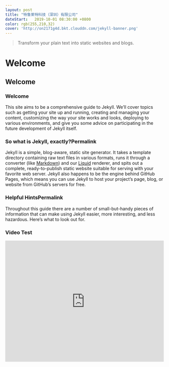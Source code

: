 ```yaml
---
layout: post
title: "特鲁莱特科技（深圳）有限公司"
dateStart:   2019-10-01 08:30:00 +0800
color: rgb(255,210,32)
cover: 'http://on2171g4d.bkt.clouddn.com/jekyll-banner.png'
---
```


> Transform your plain text into static websites and blogs.

# Welcome

## Welcome

### Welcome

This site aims to be a comprehensive guide to Jekyll. We’ll cover topics such as getting your site up and running, creating and managing your content, customizing the way your site works and looks, deploying to various environments, and give you some advice on participating in the future development of Jekyll itself.

### So what is Jekyll, exactly?Permalink

Jekyll is a simple, blog-aware, static site generator. It takes a template directory containing raw text files in various formats, runs it through a converter (like [Markdown](https://daringfireball.net/projects/markdown/)) and our [Liquid](https://github.com/Shopify/liquid/wiki) renderer, and spits out a complete, ready-to-publish static website suitable for serving with your favorite web server. Jekyll also happens to be the engine behind GitHub Pages, which means you can use Jekyll to host your project’s page, blog, or website from GitHub’s servers for free.

### Helpful HintsPermalink

Throughout this guide there are a number of small-but-handy pieces of information that can make using Jekyll easier, more interesting, and less hazardous. Here’s what to look out for.

### Video Test

<iframe type="text/html" width="100%" height="385" src="http://www.youtube.com/embed/gfmjMWjn-Xg" frameborder="0"></iframe>
